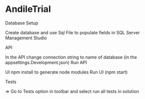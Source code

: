 # AndileTrial
Database Setup

Create database and use Sql File to  populate fields in SQL Server Management Studio


API

In the API change connection string to name of database (in the appsettings.Development.json)
Run API


UI
npm install to generate node modules
Run UI (npm start)

Tests

=> Go to Tests option in toolbar and select run all tests in solution
